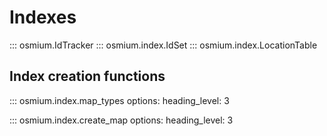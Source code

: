 # Indexes

::: osmium.IdTracker
::: osmium.index.IdSet
::: osmium.index.LocationTable

## Index creation functions

::: osmium.index.map_types
    options:
        heading_level: 3

::: osmium.index.create_map
    options:
        heading_level: 3

